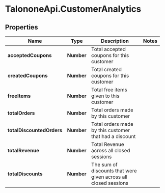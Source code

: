 # TalononeApi.CustomerAnalytics

## Properties
Name | Type | Description | Notes
------------ | ------------- | ------------- | -------------
**acceptedCoupons** | **Number** | Total accepted coupons for this customer | 
**createdCoupons** | **Number** | Total created coupons for this customer | 
**freeItems** | **Number** | Total free items given to this customer | 
**totalOrders** | **Number** | Total orders made by this customer | 
**totalDiscountedOrders** | **Number** | Total orders made by this customer that had a discount | 
**totalRevenue** | **Number** | Total Revenue across all closed sessions | 
**totalDiscounts** | **Number** | The sum of discounts that were given across all closed sessions | 


